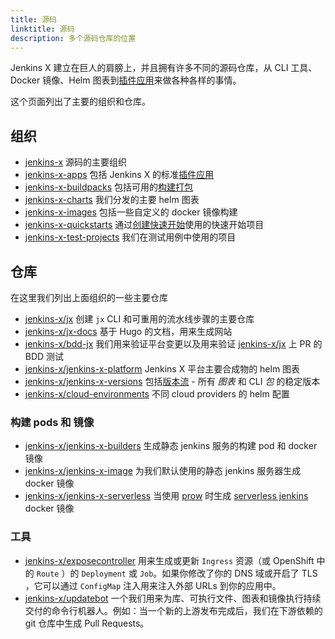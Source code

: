 ```yaml
---
title: 源码
linktitle: 源码
description: 多个源码仓库的位置
---
```


Jenkins X 建立在巨人的肩膀上，并且拥有许多不同的源码仓库，从 CLI 工具、Docker 镜像、Helm 图表到[插件应用](/docs/contributing/addons/)来做各种各样的事情。

这个页面列出了主要的组织和仓库。

## 组织

* [jenkins-x](https://github.com/jenkins-x) 源码的主要组织
* [jenkins-x-apps](https://github.com/jenkins-x-apps) 包括 Jenkins X 的标准[插件应用](/docs/contributing/addons/)
* [jenkins-x-buildpacks](https://github.com/jenkins-x-buildpacks) 包括可用的[构建打包](/docs/managing-jx/common-tasks/build-packs/)
* [jenkins-x-charts](https://github.com/jenkins-x-charts) 我们分发的主要 helm 图表
* [jenkins-x-images](https://github.com/jenkins-x-images) 包括一些自定义的 docker 镜像构建
* [jenkins-x-quickstarts](https://github.com/jenkins-x-quickstarts) 通过[创建快速开始](/docs/getting-started/first-project/create-quickstart/)使用的快速开始项目
* [jenkins-x-test-projects](https://github.com/jenkins-x-test-projects) 我们在测试用例中使用的项目

## 仓库

在这里我们列出上面组织的一些主要仓库

* [jenkins-x/jx](https://github.com/jenkins-x/jx) 创建 `jx` CLI 和可重用的流水线步骤的主要仓库
* [jenkins-x/jx-docs](https://github.com/jenkins-x/jx-docs) 基于 Hugo 的文档，用来生成网站
* [jenkins-x/bdd-jx](https://github.com/jenkins-x/bdd-jx)  我们用来验证平台变更以及用来验证 [jenkins-x/jx](https://github.com/jenkins-x/jx) 上 PR 的 BDD 测试
* [jenkins-x/jenkins-x-platform](https://github.com/jenkins-x/jenkins-x-platform) Jenkins X 平台主要合成物的 helm 图表
* [jenkins-x/jenkins-x-versions](https://github.com/jenkins-x/jenkins-x-versions) 包括[版本流](/docs/concepts/version-stream/) - 所有 _图表_ 和 CLI _包_ 的稳定版本
* [jenkins-x/cloud-environments](https://github.com/jenkins-x/cloud-environments) 不同 cloud providers 的 helm 配置
 
### 构建 pods 和 镜像

* [jenkins-x/jenkins-x-builders](https://github.com/jenkins-x/jenkins-x-builders) 生成静态 jenkins 服务的构建 pod 和 docker 镜像
* [jenkins-x/jenkins-x-image](https://github.com/jenkins-x/jenkins-x-image) 为我们默认使用的静态 jenkins 服务器生成 docker 镜像
* [jenkins-x/jenkins-x-serverless](https://github.com/jenkins-x/jenkins-x-serverless) 当使用 [prow](/architecture/prow) 时生成 [serverless jenkins](/news/serverless-jenkins/) docker 镜像

### 工具

* [jenkins-x/exposecontroller](https://github.com/jenkins-x/exposecontroller) 用来生成或更新 `Ingress` 资源（或 OpenShift 中的 `Route` ）的 `Deployment` 或 `Job`。如果你修改了你的 DNS 域或开启了 TLS ，它可以通过 `ConfigMap` 注入用来注入外部 URLs 到你的应用中。
* [jenkins-x/updatebot](https://github.com/jenkins-x/updatebot) 一个我们用来为库、可执行文件、图表和镜像执行持续交付的命令行机器人。例如：当一个新的上游发布完成后，我们在下游依赖的 git 仓库中生成 Pull Requests。
